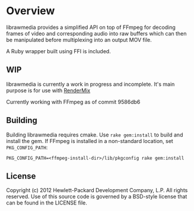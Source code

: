 # Overview

librawmedia provides a simplified API on top of FFmpeg for decoding
frames of video and corresponding audio into raw buffers which can
then be manipulated before multiplexing into an output MOV file.

A Ruby wrapper built using FFI is included.

## WIP

librawmedia is currently a work in progress and incomplete.
It's main purpose is for use with [RenderMix](https://github.com/rectalogic/rendermix)

Currently working with FFmpeg as of commit 9586db6

## Building

Building librawmedia requires cmake.
Use `rake gem:install` to build and install the gem.
If FFmpeg is installed in a non-standard location, set `PKG_CONFIG_PATH`:

    PKG_CONFIG_PATH=<ffmpeg-install-dir>/lib/pkgconfig rake gem:install

## License

Copyright (c) 2012 Hewlett-Packard Development Company, L.P. All rights reserved.
Use of this source code is governed by a BSD-style license that can be
found in the LICENSE file.
